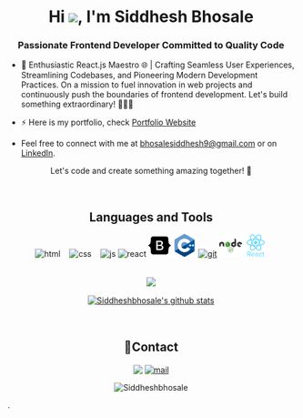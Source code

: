 <h1 align="center">Hi <img src="https://raw.githubusercontent.com/MartinHeinz/MartinHeinz/master/wave.gif" width="35px">, I'm Siddhesh Bhosale</h1>
<h3 align="center">Passionate Frontend Developer Committed to Quality Code</h3>



- 🚀 Enthusiastic React.js Maestro 🌐 | Crafting Seamless User Experiences, Streamlining Codebases, and Pioneering Modern Development Practices. On a mission to fuel innovation in web projects and continuously push the boundaries of frontend development. Let's build something extraordinary! 👨‍💻✨


- ⚡ Here is my portfolio, check [Portfolio Website](https://siddhesh-bhosale.netlify.app)
- Feel free to connect with me at bhosalesiddhesh9@gmail.com or on [LinkedIn](https://www.linkedin.com/in/siddheshbhosale).

<p align="center">
Let's code and create something amazing together! 🚀
</p>
<br>

<h2 align="center" >Languages and Tools</h3>
<p align="center">
  <img src="https://upload.wikimedia.org/wikipedia/commons/thumb/6/61/HTML5_logo_and_wordmark.svg/2048px-HTML5_logo_and_wordmark.svg.png" alt="html" width="auto" height="40">&nbsp;&nbsp;&nbsp;
  <img src='https://upload.wikimedia.org/wikipedia/commons/thumb/d/d5/CSS3_logo_and_wordmark.svg/1200px-CSS3_logo_and_wordmark.svg.png' alt="css" width="auto" height="40">&nbsp;&nbsp;&nbsp;
  <img src='https://upload.wikimedia.org/wikipedia/commons/6/6a/JavaScript-logo.png' height='40' width='auto' alt="js">
  <img src="https://upload.wikimedia.org/wikipedia/commons/thumb/a/a7/React-icon.svg/1280px-React-icon.svg.png" alt="react" width="auto" height="40"/>
  <a href="https://getbootstrap.com" target="_blank"> <img src="https://github.com/devicons/devicon/blob/master/icons/bootstrap/bootstrap-plain.svg" alt="bootstrap" width="40" height="40"/></a> 
  <a href="https://www.w3schools.com/cpp/" target="_blank"> <img src="https://github.com/devicons/devicon/blob/master/icons/cplusplus/cplusplus-original.svg" alt="cplusplus" width="40" height="40"/></a> 
  <a href="https://git-scm.com/" target="_blank"> <img src="https://www.vectorlogo.zone/logos/git-scm/git-scm-icon.svg" alt="git" width="40" height="40"/></a>  
  <a href="https://nodejs.org" target="_blank"> <img src="https://github.com/devicons/devicon/blob/master/icons/nodejs/nodejs-original-wordmark.svg" alt="nodejs" width="40" height="40"/></a>
  <a href="https://reactjs.org/" target="_blank"> <img src="https://github.com/devicons/devicon/blob/master/icons/react/react-original-wordmark.svg" alt="react" width="40" height="40"/></a>
<p align="center">
  
<br>
  
<a href="https://github.com/Siddheshbhosale/github-readme-stats">
  <img align="center" src="https://github-readme-stats.vercel.app/api/top-langs/?username=Siddheshbhosale&theme=radical&hide=glsl,python" />
</a>
<!-- <a href="https://github.com/Siddheshbhosale/github-readme-stats">
  <img align="center" src="https://github-readme-stats.vercel.app/api?username=Siddheshbhosale&show_icons=true&theme=radical&line_height=27" alt="Siddheshbhosale's github stats" />
</a> -->
<p align="center">
<a align="center" href="https://github.com/Siddheshbhosale/github-readme-stats">
  <img align="center" src="https://github-readme-streak-stats.herokuapp.com/?user=Siddheshbhosale&theme=dark" alt="Siddheshbhosale's github stats" />
</a>
</p>

<br>

<h2  align="center" display="block"> 💬Contact</h2>
<p align="center">
<a href="https://www.linkedin.com/in/siddheshbhosale"><img align="center" height="40" src="https://img.icons8.com/color/144/000000/linkedin.png"/></a>
<a href="bhosalesiddhesh9@gmail.com"><img align="center" height="40" src="https://img.icons8.com/3d-fluency/94/mail.png" alt="mail"/></a>
</p>
<p align="center"><img src="https://komarev.com/ghpvc/?username=Siddheshbhosale" alt="Siddheshbhosale" /></p>.

